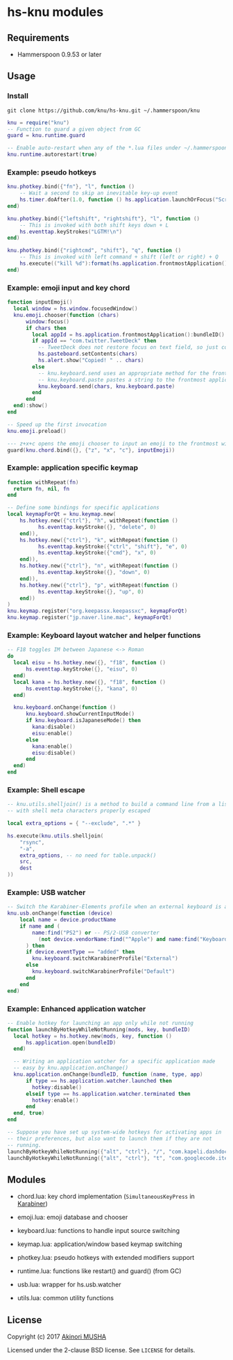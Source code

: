 hs-knu modules
==============

Requirements
------------

- Hammerspoon 0.9.53 or later

Usage
-----

### Install

```
git clone https://github.com/knu/hs-knu.git ~/.hammerspoon/knu
```

```lua
knu = require("knu")
-- Function to guard a given object from GC
guard = knu.runtime.guard

-- Enable auto-restart when any of the *.lua files under ~/.hammerspoon/ is modified
knu.runtime.autorestart(true)
```

### Example: pseudo hotkeys

```lua
knu.photkey.bind({"fn"}, "l", function ()
    -- Wait a second to skip an inevitable key-up event
    hs.timer.doAfter(1.0, function () hs.application.launchOrFocus("ScreenSaverEngine") end)
end)
```

```lua
knu.photkey.bind({"leftshift", "rightshift"}, "l", function ()
    -- This is invoked with both shift keys down + L
    hs.eventtap.keyStrokes("LGTM!\n")
end)
```

```lua
knu.photkey.bind({"rightcmd", "shift"}, "q", function ()
    -- This is invoked with left command + shift (left or right) + Q
    hs.execute(("kill %d"):format(hs.application.frontmostApplication():pid()))
end)
```

### Example: emoji input and key chord

```lua
function inputEmoji()
  local window = hs.window.focusedWindow()
  knu.emoji.chooser(function (chars)
      window:focus()
      if chars then
        local appId = hs.application.frontmostApplication():bundleID()
        if appId == "com.twitter.TweetDeck" then
          -- TweetDeck does not restore focus on text field, so just copy and notify user
          hs.pasteboard.setContents(chars)
          hs.alert.show("Copied! " .. chars)
        else
          -- knu.keyboard.send uses an appropriate method for the frontmost application to send a text
          -- knu.keyboard.paste pastes a string to the frontmost application, which is specified as a fallback function here
          knu.keyboard.send(chars, knu.keyboard.paste)
        end
      end
  end):show()
end

-- Speed up the first invocation
knu.emoji.preload()

--- z+x+c opens the emoji chooser to input an emoji to the frontmost window
guard(knu.chord.bind({}, {"z", "x", "c"}, inputEmoji))
```

### Example: application specific keymap

```lua
function withRepeat(fn)
  return fn, nil, fn
end

-- Define some bindings for specific applications
local keymapForQt = knu.keymap.new(
    hs.hotkey.new({"ctrl"}, "h", withRepeat(function ()
          hs.eventtap.keyStroke({}, "delete", 0)
    end)),
    hs.hotkey.new({"ctrl"}, "k", withRepeat(function ()
          hs.eventtap.keyStroke({"ctrl", "shift"}, "e", 0)
          hs.eventtap.keyStroke({"cmd"}, "x", 0)
    end)),
    hs.hotkey.new({"ctrl"}, "n", withRepeat(function ()
          hs.eventtap.keyStroke({}, "down", 0)
    end)),
    hs.hotkey.new({"ctrl"}, "p", withRepeat(function ()
          hs.eventtap.keyStroke({}, "up", 0)
    end))
)
knu.keymap.register("org.keepassx.keepassxc", keymapForQt)
knu.keymap.register("jp.naver.line.mac", keymapForQt)
```

### Example: Keyboard layout watcher and helper functions

```lua
-- F18 toggles IM between Japanese <-> Roman
do
  local eisu = hs.hotkey.new({}, "f18", function ()
      hs.eventtap.keyStroke({}, "eisu", 0)
  end)
  local kana = hs.hotkey.new({}, "f18", function ()
      hs.eventtap.keyStroke({}, "kana", 0)
  end)

  knu.keyboard.onChange(function ()
      knu.keyboard.showCurrentInputMode()
      if knu.keyboard.isJapaneseMode() then
        kana:disable()
        eisu:enable()
      else
        kana:enable()
        eisu:disable()
      end
  end)
end
```

### Example: Shell escape

```lua
-- knu.utils.shelljoin() is a method to build a command line from a list of arguments
-- with shell meta characters properly escaped

local extra_options = { "--exclude", ".*" }

hs.execute(knu.utils.shelljoin(
    "rsync",
    "-a",
    extra_options, -- no need for table.unpack()
    src,
    dest
))
```

### Example: USB watcher

```lua
-- Switch the Karabiner-Elements profile when an external keyboard is attached or detached
knu.usb.onChange(function (device)
    local name = device.productName
    if name and (
        name:find("PS2") or -- PS/2-USB converter
          (not device.vendorName:find("^Apple") and name:find("Keyboard"))
      ) then
      if device.eventType == "added" then
        knu.keyboard.switchKarabinerProfile("External")
      else
        knu.keyboard.switchKarabinerProfile("Default")
      end
    end
end)
```

### Example: Enhanced application watcher

```lua
-- Enable hotkey for launching an app only while not running
function launchByHotkeyWhileNotRunning(mods, key, bundleID)
  local hotkey = hs.hotkey.new(mods, key, function ()
      hs.application.open(bundleID)
  end)

  -- Writing an application watcher for a specific application made
  -- easy by knu.application.onChange()
  knu.application.onChange(bundleID, function (name, type, app)
      if type == hs.application.watcher.launched then
        hotkey:disable()
      elseif type == hs.application.watcher.terminated then
        hotkey:enable()
      end
  end, true)
end

-- Suppose you have set up system-wide hotkeys for activating apps in
-- their preferences, but also want to launch them if they are not
-- running.
launchByHotkeyWhileNotRunning({"alt", "ctrl"}, "/", "com.kapeli.dashdoc")
launchByHotkeyWhileNotRunning({"alt", "ctrl"}, "t", "com.googlecode.iterm2")
```

Modules
-------

- chord.lua: key chord implementation (`SimultaneousKeyPress`
  in [Karabiner](https://pqrs.org/osx/karabiner/))

- emoji.lua: emoji database and chooser

- keyboard.lua: functions to handle input source switching

- keymap.lua: application/window based keymap switching

- photkey.lua: pseudo hotkeys with extended modifiers support

- runtime.lua: functions like restart() and guard() (from GC)

- usb.lua: wrapper for hs.usb.watcher

- utils.lua: common utility functions

License
-------

Copyright (c) 2017 [Akinori MUSHA](https://akinori.org/)

Licensed under the 2-clause BSD license.  See `LICENSE` for details.

